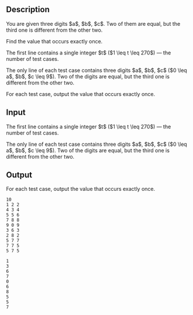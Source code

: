 ## Description

<div><p>You are given three digits $a$, $b$, $c$. Two of them are equal, but the third one is different from the other two. </p><p>Find the value that occurs exactly once.</p></div><div class="input-specification"><p>The first line contains a single integer $t$ ($1 \leq t \leq 270$)&nbsp;— the number of test cases.</p><p>The only line of each test case contains three digits $a$, $b$, $c$ ($0 \leq a$, $b$, $c \leq 9$). Two of the digits are equal, but the third one is different from the other two.</p></div><div class="output-specification"><p>For each test case, output the value that occurs exactly once.</p></div>

## Input

<p>The first line contains a single integer $t$ ($1 \leq t \leq 270$)&nbsp;— the number of test cases.</p><p>The only line of each test case contains three digits $a$, $b$, $c$ ($0 \leq a$, $b$, $c \leq 9$). Two of the digits are equal, but the third one is different from the other two.</p>

## Output

<p>For each test case, output the value that occurs exactly once.</p>





```input1|2,4,6,8,10
10
1 2 2
4 3 4
5 5 6
7 8 8
9 0 9
3 6 3
2 8 2
5 7 7
7 7 5
5 7 5
```




```output1
1
3
6
7
0
6
8
5
5
7
```


